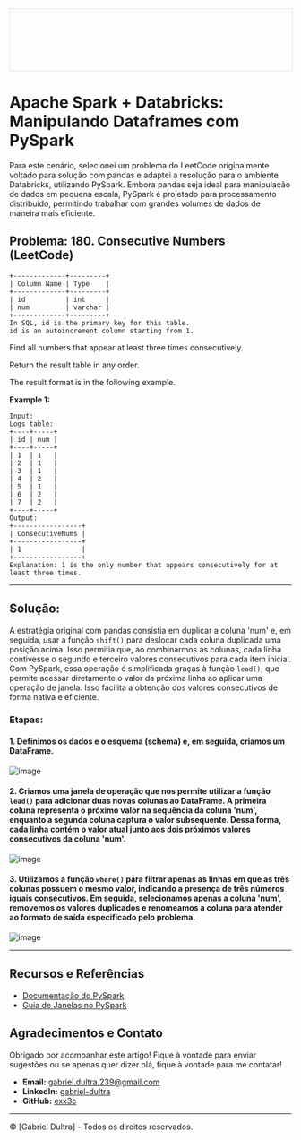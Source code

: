 <div style="width: 100%; border: 1px solid #dfe2e5; overflow: hidden; margin-bottom: 16px;">
 <div style="width: 100%; background-image: url('https://raw.githubusercontent.com/exx3c/exx3c.github.io/refs/heads/main/1_FzQPxYZJfrLZaoseXoIOuw.png'); background-size: cover; background-position: center; height: 110px;"></div>
</div>

# Apache Spark + Databricks: Manipulando Dataframes com PySpark

Para este cenário, selecionei um problema do LeetCode originalmente voltado para solução com pandas e adaptei a resolução para o ambiente Databricks, utilizando PySpark. Embora pandas seja ideal para manipulação de dados em pequena escala, PySpark é projetado para processamento distribuído, permitindo trabalhar com grandes volumes de dados de maneira mais eficiente.

## Problema: 180. Consecutive Numbers (LeetCode)

```
+-------------+---------+
| Column Name | Type    |
+-------------+---------+ 
| id          | int     |
| num         | varchar | 
+-------------+---------+ 
In SQL, id is the primary key for this table.
id is an autoincrement column starting from 1.
 ```


Find all numbers that appear at least three times consecutively.

Return the result table in any order.

The result format is in the following example.


**Example 1:**
```
Input:
Logs table:
+----+-----+
| id | num |
+----+-----+
| 1  | 1   |
| 2  | 1   |
| 3  | 1   |
| 4  | 2   |
| 5  | 1   |
| 6  | 2   |
| 7  | 2   |
+----+-----+
Output: 
+-----------------+
| ConsecutiveNums |
+-----------------+
| 1               |
+-----------------+
Explanation: 1 is the only number that appears consecutively for at least three times.
```

---

## Solução:

A estratégia original com pandas consistia em duplicar a coluna 'num' e, em seguida, usar a função ```shift()``` para deslocar cada coluna duplicada uma posição acima. Isso permitia que, ao combinarmos as colunas, cada linha contivesse o segundo e terceiro valores consecutivos para cada item inicial. Com PySpark, essa operação é simplificada graças à função ```lead()```, que permite acessar diretamente o valor da próxima linha ao aplicar uma operação de janela. Isso facilita a obtenção dos valores consecutivos de forma nativa e eficiente.

### Etapas:

#### 1. Definimos os dados e o esquema (schema) e, em seguida, criamos um DataFrame.

![image](https://github.com/user-attachments/assets/f87dc0d7-0b2d-4773-9577-9cc41e2be379)

#### 2. Criamos uma janela de operação que nos permite utilizar a função ```lead()``` para adicionar duas novas colunas ao DataFrame. A primeira coluna representa o próximo valor na sequência da coluna 'num', enquanto a segunda coluna captura o valor subsequente. Dessa forma, cada linha contém o valor atual junto aos dois próximos valores consecutivos da coluna 'num'.

![image](https://github.com/user-attachments/assets/5922cc10-c025-48be-904b-5f86f85d732f)

#### 3. Utilizamos a função ```where()``` para filtrar apenas as linhas em que as três colunas possuem o mesmo valor, indicando a presença de três números iguais consecutivos. Em seguida, selecionamos apenas a coluna 'num', removemos os valores duplicados e renomeamos a coluna para atender ao formato de saída especificado pelo problema.

![image](https://github.com/user-attachments/assets/6ddf890b-fefc-4102-a8c7-f9cd8a2b200e)

---

## Recursos e Referências

- [Documentação do PySpark](https://spark.apache.org/docs/latest/api/python/)
- [Guia de Janelas no PySpark](https://sparkbyexamples.com/pyspark/pyspark-window-functions/)

## Agradecimentos e Contato

Obrigado por acompanhar este artigo! Fique à vontade para enviar sugestões ou se apenas quer dizer olá, fique à vontade para me contatar!

- **Email:** [gabriel.dultra.239@gmail.com](mailto:gabriel.dultra.239@gmail.com)
- **LinkedIn:** [gabriel-dultra](https://www.linkedin.com/in/gabriel-dultra/)
- **GitHub:** [exx3c](https://github.com/exx3c/)

---

© [Gabriel Dultra] - Todos os direitos reservados.
